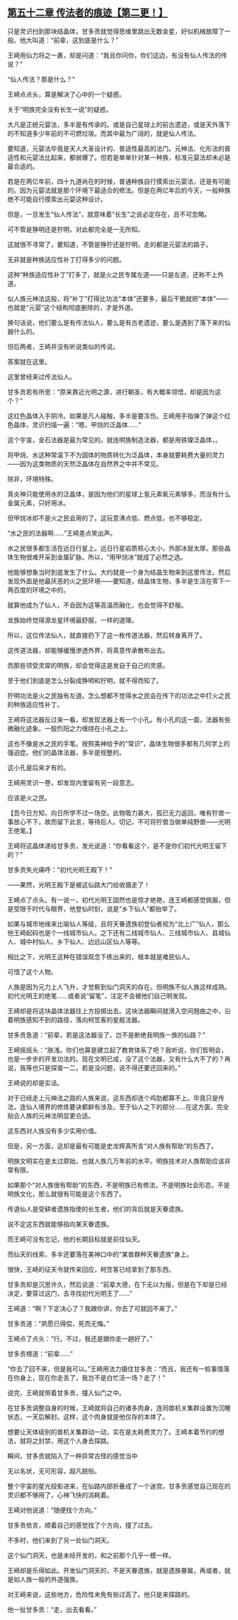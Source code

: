 ## [第五十二章 传法者的痕迹【第二更！】](https://www.xxbiquge.com/11_11207/9241195.html)


  只是灵识扫到那块结晶体，甘多贡就觉得思维里跳出无数金星，好似机械故障了一般。他大叫道：“前辈，这到底是什么？”

  王崎用仙力将之一裹，却是问道：“我且你问你，你们这边，有没有仙人传法的传说？”

  “仙人传法？那是什么？”

  王崎点点头，算是解决了心中的一个疑惑。

  关于“明族完全没有长生一说”的疑惑。

  大凡是正统元婴法，多半是有传承的。或是自己星球上的前古遗迹，或是天外落下的不知道多少年前的不可燃垃圾。而其中最为广阔的，就是仙人传法。

  要知道，元婴法毕竟是天人大圣设计的、普适性最高的法门。元神法、化形法的普适性和元婴法比起来，都弱爆了。但若是单单针对某一种族，标准元婴法却未必是最合适的。

  若是在两亿年前，四十九道尚在的时候，普通种族自行摸索出元婴法，还是有可能的。因为元婴法就是那个环境下最适合的修法。但是在两亿年后的今天，一般种族绝不可能自行摸索出元婴这种设计。

  但是，一旦发生“仙人传法”，就意味着“长生”之说必定存在，且不可忽略。

  可不管是狰明还是狞明，对此都完全是一无所知。

  这就很不寻常了，要知道，不管是狰狞还是狞明，走的都是元婴法的路子。

  无非就是种族适应性补丁打得多少的问题。

  这种“种族适应性补丁”打多了，就是火之民专属左道——只是左道，还称不上外道。

  似人族元神法这般，将“补丁”打得比功法“本体”还要多，最后干脆就把“本体”——也就是“元婴”这个结构彻底删除的，才是外道。

  换句话说，他们要么是有传法仙人，要么是有古老遗迹，要么是遇到了落下来的仙器什么的。

  但后两者，王崎并没有听说类似的传说。

  答案就在这里。

  这里曾经来过传法仙人。

  甘多贡若有所思：“原来靠近光明之源，进行朝圣，有大概率领悟，却是因为这个？”

  这红色晶体入手阴冷。如果是凡人碰触，多半是要冻伤。王崎用手指弹了弹这个红色晶体，灵识扫描一遍：“嗯，甲烷的泛晶体……”

  这个宇宙，金石法器是最为常见的。就连明族制造法器，都是用铁镍泛晶体，。

  将甲烷、水这种常温下不为固体的物质转化为泛晶体，本身就要耗费大量的灵力——因为这类物质的天然泛晶体在自然界之中并不常见。

  除非，环境特殊。

  真炎神只能使用水的泛晶体，是因为他们的星球上氢元素氧元素够多，而没有什么金属元素，只好用冰。

  但甲烷冰却不是火之民会用的了。这玩意沸点低、燃点低，也不够稳定。

  “水之民的法器啊……”王崎差点笑出声。

  水之民很多都生活在远日行星上。远日行星岩质核心太小，外部冰层太厚。那些晶体生物很难开采到金属矿脉。所以，“用甲烷冰”就成了必然之选。

  他能够想象当时到底发生了什么。大约就是一个身为结晶生物来到这里传法，然后发现外面是他最厌恶的火之民环境——要知道，结晶体生物，多半是生活在零下一两百度的环境之中的。

  就算他成为了仙人，不会因为这等高温而融化，也会觉得不舒服。

  龙族始终觉得源龙星环境最舒服，一样的道理。

  所以，这位传法仙人，就直接扔下了这一枚传道法器，然后转身离开了。

  这传道法器，却能够缓慢渗透外界，将真意传承散布出去。

  而那些领受灵犀的明族，却会觉得这是发自于自己的灵感。

  至于他们到底是怎么分裂成狰明和狞明，就不得而知了。

  狞明功法是火之民独有左道。怎么想都不觉得水之民会在传下的功法之中打火之民的种族适应性补丁。

  王崎将这法器反过来一看，却发现法器上有一个小孔。有小孔的这一面，法器有些微融化迹象。一股烈阳之力缠绕在小孔之上。

  这也不像是水之民的手笔。按照美神给予的“常识”，晶体生物很多都有几何学上的强迫症。他们的晶体法器，多半是规整的。

  这小孔是后来才有的。

  王崎用灵识一卷，却发现内里留有另一段意志。

  应该是火之民。

  【吾今日方知，向日所学不过一场空。此物吸力甚大，孤已无力返回，唯有狞兽一事放心不下。故而留下此言，等待后人。切记，不可将狞兽当做单纯野兽——光明王绝笔。】

  王崎将这晶体递给甘多贡，发光说道：“你看看这个，是不是你们初代光明王留下的？”

  甘多贡失光痛呼：“初代光明王殿下！”

  ——果然，光明王殿下是被这仙路大门给收摄走了！

  王崎点了点头。有一说一，初代光明王固然也是惊才绝艳，连王崎都感觉佩服，但是受限于时代与眼界，他登仙时刻，说是“乡下仙人”都抬举了。

  如果与城市地缘来比喻仙人等级，且将天眷遗族初登仙者视为“北上广”仙人，那么他王崎起码也是个一线城市仙人。之下还有二线城市仙人、三线城市仙人、县城仙人、城中村仙人、乡下仙人、边远山区仙人等等。

  相比之下，光明王这种在错误观念下练出来的，根本就是难民仙人。

  可惜了这个人物。

  人族是因为元力上人飞升，才觉察到仙门洞天的存在。但明族不似人族这样成熟。初代光明王的绝笔……或者说“留笔”，注定不会被他们自己明发现。

  王崎却是将这块晶体法器往上方投掷出去。这块法器瞬间就滑入空间翘曲之中，沿着明族感知不到的路径，落向柯笠客的星舰法器。

  甘多贡急道：“前辈，若是这法器没了，岂不是断绝我明族一族的仙路？”

  王崎摇摇头：“肤浅。你们也算是建立起了教育体系了吧？我听说，你们哲明会，也是一步步的开发功法的。现在文明已成，没了这个法器，又有什么大不了的？再说，我等也只是探查一二，若是没问题，说不得还要还回来的。”

  王崎说的却是实话。

  对于已经走上元神法之路的人族来说，这东西却连个鸡肋都算不上。毕竟只是传法，连仙人境界的修炼要诀都鲜有涉及。至于仙人之下的部分……在这方面，完全贴合人族的元神法明显更合适。

  这东西对人族没有多少实用价值。

  但是，另一方面，这却是最有可能是史龙辉真所言“对人族有帮助”的东西了。

  明族文明实在是太过原始，也就人族几万年前的水平。明族技术对人族帮助应该非常有限。

  如果那个“对人族很有帮助”的东西，不是明族已有修法，不是明族社会形态，不是明族文化，那么就很有可能是这个东西了。

  传道仙人是受耕者遗族指使的长生者，他们的背后就是天眷遗族。

  说不定这东西就能够指向某天眷遗族。

  而王崎可没有忘记，他的长期目标就是前往仙天。

  而仙天的线索，多半还要落在美神口中的“某兽群种天眷遗族”身上。

  很快，王崎的征天令就传来回应，柯笠客已经拿到了那东西。

  甘多贡却是沉思许久，然后说道：“前辈大德，在下无以为报，但是在下却是已经决定，要穿过这门，去寻找初代光明王了……”

  王崎道：“啊？下定决心了？我跟你讲，你去了可就回不来了。”

  甘多贡道：“夙愿已得偿，死而无悔。”

  王崎点了点头：“行。不过，我还是跟你走一趟好了。”

  甘多贡楞道：“前辈……”

  “你去了回不来，但是我可以。”王崎用法力摄住甘多贡：“而且，我还有一桩事情落在你身上，现在你走丢了，我岂不是白忙活一场？走了！”

  说完，王崎就带着甘多贡，撞入仙门之中。

  在甘多贡调整自身的时候，王崎就将自己的诸多肉身，连同兽机关集群设置为沉睡状态，一天后解封。这样，这个肉身就是他仅存的本体了。

  想要让天体级别的兽机关集群动一动，实在是太耗费灵力了。王崎本着节约的想法，就将之封禁，用这个人身去探路。

  瞬间，甘多贡就陷入了一种异常古怪的感觉当中

  无以名状，无可形容，超凡脱俗。

  整个宇宙的星光投影进来，在仙路内部折叠成了一个迷宫。甘多贡感觉自己现在的灵识都不够用了，心神飞快的消耗着。

  王崎对他说道：“随便找个方向。”

  甘多贡依言，顺着自己的感觉找了个方向，撞了过去。

  不多时，他们来到了另一处仙门洞天。

  这个仙门洞天，也是未经开发的，和之前那个几乎一模一样。

  王崎却是乐得如此。开发仙门洞天的，不是天眷遗族，就是遗族眷属，再或者，就是如人族一般的外道强族。

  对王崎来说，这些地方，危险性未免有些过高了。他只是来探路的。

  他一扯甘多贡：“走，出去看看。”

